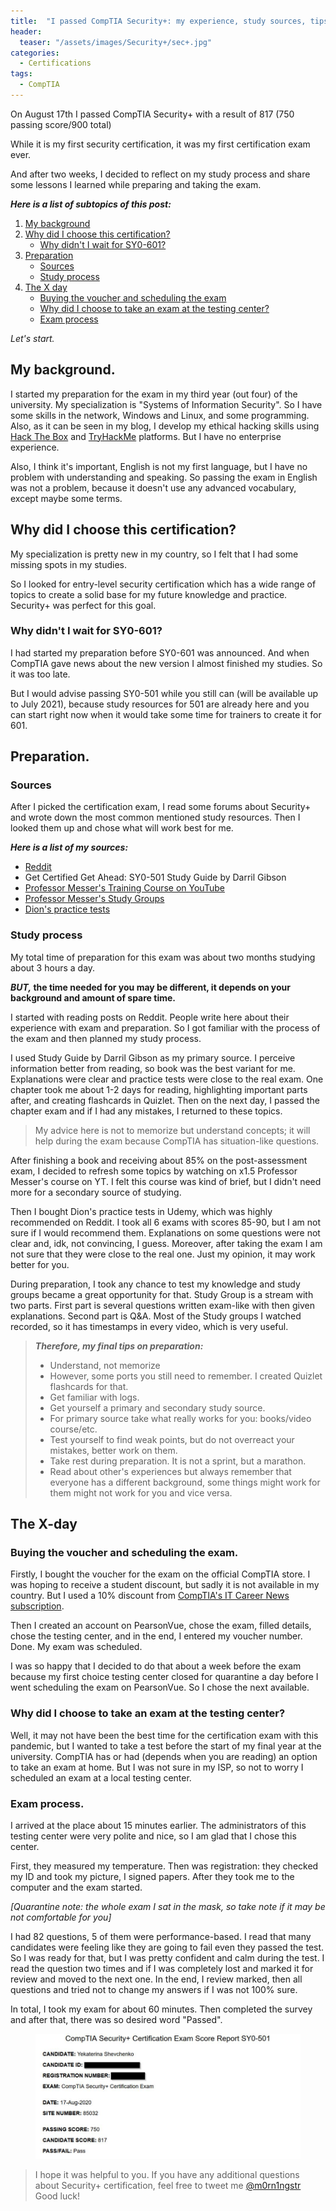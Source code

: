 ```yaml
---
title:  "I passed CompTIA Security+: my experience, study sources, tips"
header:
  teaser: "/assets/images/Security+/sec+.jpg"
categories: 
  - Certifications
tags:
  - CompTIA
---
```



On August 17th I passed CompTIA Security+ with a result of 817 (750 passing score/900 total)

While it is my first security certification, it was my first certification exam ever. 

And after two weeks, I decided to reflect on my study process and share some lessons I learned while preparing and taking the exam. 

***Here is a list of subtopics of this post:***
1. [My background](https://m0rn1ngstr.github.io/certifications/Passed-Security+/#my-background)
2. [Why did I choose this certification?](https://m0rn1ngstr.github.io/certifications/Passed-Security+/#why-did-i-choose-this-certification)
   - [Why didn't I wait for SY0-601?](https://m0rn1ngstr.github.io/certifications/Passed-Security+/#why-didnt-i-wait-for-sy0-601)
3. [Preparation](https://m0rn1ngstr.github.io/certifications/Passed-Security+/#preparation)
   - [Sources](https://m0rn1ngstr.github.io/certifications/Passed-Security+/#sources)
   - [Study process](https://m0rn1ngstr.github.io/certifications/Passed-Security+/#study-process)
4. [The X day](https://m0rn1ngstr.github.io/certifications/Passed-Security+/#the-x-day)
   - [Buying the voucher and scheduling the exam](https://m0rn1ngstr.github.io/certifications/Passed-Security+/#buying-the-voucher-and-scheduling-the-exam)
   - [Why did I choose to take an exam at the testing center?](https://m0rn1ngstr.github.io/certifications/Passed-Security+/#why-did-i-choose-to-take-an-exam-at-the-testing-center)
   - [Exam process](https://m0rn1ngstr.github.io/certifications/Passed-Security+/#exam-process)

*Let's start.*



## My background.
I started my preparation for the exam in my third year (out four) of the university. My specialization is "Systems of Information Security". 
So I have some skills in the network, Windows and Linux, and some programming. Also, as it can be seen in my blog, I develop my ethical hacking skills using [Hack The Box](https://app.hackthebox.eu/profile/245662) and [TryHackMe]( https://tryhackme.com/p/m0rn1ngstr) platforms. But I have no enterprise experience. 

Also, I think it's important, English is not my first language, but I have no problem with understanding and speaking. So passing the exam in English was not a problem, because it doesn't use any advanced vocabulary, except maybe some terms.

## Why did I choose this certification?
My specialization is pretty new in my country, so I felt that I had some missing spots in my studies. 

So I looked for entry-level security certification which has a wide range of topics to create a solid base for my future knowledge and practice. Security+ was perfect for this goal. 

### Why didn't I wait for SY0-601?
I had started my preparation before SY0-601 was announced. And when CompTIA gave news about the new version I almost finished my studies. So it was too late. 

But I would advise passing SY0-501 while you still can (will be available up to July 2021), because study resources for 501 are already here and you can start right now when it would take some time for trainers to create it for 601. 



## Preparation.

### Sources
After I picked the certification exam, I read some forums about Security+ and wrote down the most common mentioned study resources. 
Then I looked them up and chose what will work best for me.

***Here is a list of my sources:***
- [Reddit](https://www.reddit.com/r/CompTIA/)
- Get Certified Get Ahead: SY0-501 Study Guide by Darril Gibson
- [Professor Messer's Training Course on YouTube](https://www.youtube.com/playlist?list=PLG49S3nxzAnnVhoAaL4B6aMFDQ8_gdxAy)
- [Professor Messer's Study Groups](https://www.youtube.com/playlist?list=PLG49S3nxzAnkijp3VBQ5CPf19bK-5hmec)
- [Dion's practice tests](https://www.udemy.com/course/comptia-security-practice-exams/)


### Study process
My total time of preparation for this exam was about two months studying about 3 hours a day. 

**_BUT,_ the time needed for you may be different, it depends on your background and amount of spare time.**

I started with reading posts on Reddit. People write here about their experience with exam and preparation. So I got familiar with the process of the exam and then planned my study process.

I used Study Guide by Darril Gibson as my primary source. I perceive information better from reading, so book was the best variant for me. Explanations were clear and practice tests were close to the real exam. One chapter took me about 1-2 days for reading, highlighting important parts after, and creating flashcards in Quizlet. Then on the next day, I passed the chapter exam and if I had any mistakes, I returned to these topics. 

> My advice here is not to memorize but understand concepts; it will help during the exam because CompTIA has situation-like questions. 

After finishing a book and receiving about 85% on the post-assessment exam, I decided to refresh some topics by watching on x1.5 Professor Messer's course on YT. I felt this course was kind of brief, but I didn't need more for a secondary source of studying. 

Then I bought Dion's practice tests in Udemy, which was highly recommended on Reddit. I took all 6 exams with scores 85-90, but I am not sure if I would recommend them. Explanations on some questions were not clear and, idk, not convincing, I guess. Moreover, after taking the exam I am not sure that they were close to the real one. Just my opinion, it may work better for you. 

During preparation, I took any chance to test my knowledge and study groups became a great opportunity for that. Study Group is a stream with two parts. First part is several questions written exam-like with then given explanations. Second part is Q&A. Most of the Study groups I watched recorded, so it has timestamps in every video, which is very useful.

> ***Therefore, my final tips on preparation:***
> - Understand, not memorize
> - However, some ports you still need to remember. I created Quizlet flashcards for that.
> - Get familiar with logs.
> - Get yourself a primary and secondary study source.
> - For primary source take what really works for you: books/video course/etc.
> - Test yourself to find weak points, but do not overreact your mistakes, better work on them.
> - Take rest during preparation. It is not a sprint, but a marathon.
> - Read about other's experiences but always remember that everyone has a different background, some things might work for them might not work for you and vice versa.




## The X-day

### Buying the voucher and scheduling the exam.
Firstly, I bought the voucher for the exam on the official CompTIA store. I  was hoping to receive a student discount, but sadly it is not available in my country. But I used a 10% discount from [CompTIA's IT Career News subscription](https://www.comptia.org/blog/voucher-discount).

Then I created an account on PearsonVue, chose the exam, filled details, chose the testing center, and in the end, I entered my voucher number.
Done. My exam was scheduled. 

I was so happy that I decided to do that about a week before the exam because my first choice testing center closed for quarantine a day before I went scheduling the exam on PearsonVue. So I chose the next available.


### Why did I choose to take an exam at the testing center?
Well, it may not have been the best time for the certification exam with this pandemic, but I wanted to take a test before the start of my final year at the university. 
CompTIA has or had (depends when you are reading) an option to take an exam at home. But I was not sure in my ISP, so not to worry I scheduled an exam at a local testing center. 


### Exam process.
I arrived at the place about 15 minutes earlier. The administrators of this testing center were very polite and nice, so I am glad that I chose this center. 

First, they measured my temperature. Then was registration: they checked my ID and took my picture, I signed papers. 
After they took me to the computer and the exam started. 

*[Quarantine note: the whole exam I sat in the mask, so take note if it may be not comfortable for you]*

I had 82 questions, 5 of them were performance-based. I read that many candidates were feeling like they are going to fail even they passed the test. So I was ready for that, but I was pretty confident and calm during the test. I read the question two times and if I was completely lost and marked it for review and moved to the next one. In the end, I review marked, then all questions and tried not to change my answers if I was not 100% sure. 

In total, I took my exam for about 60 minutes. Then completed the survey and after that, there was so desired word "Passed".

<figure>
	<a href="/assets/images/Security+/sec_score.jpg"><img src="/assets/images/Security+/sec_score.jpg"></a>
</figure>



>I hope it was helpful to you. If you have any additional questions about Security+ certification, feel free to tweet me [@m0rn1ngstr](https://twitter.com/m0rn1ngstr)
>Good luck!
